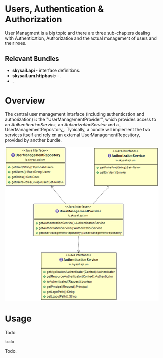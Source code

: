 # Users, Authentication & Authorization

User Managment is a big topic and there are three sub-chapters dealing with Authentication, Authorization and the actual management of users and their roles.

## Relevant Bundles

* **skysail.api** - interface definitions.
* **skysail.um.httpbasic** - .
* .

# Overview

The central user management interface \(including authentication and authorization\) is the "UserManagementProvider", which provides access to an _AuthenticationService_, an _AuthorizationService_ and a_ UserManagementRepository_. Typically, a bundle will implement the two services itself and rely on an external UserManagementRepository, provided by another bundle.

![](/assets/um.png)

# Usage

Todo

```
todo
```

Todo.

